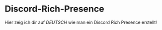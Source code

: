 # Discord-Rich-Presence
Hier zeig ich dir auf *DEUTSCH* wie man ein Discord Rich Presence erstellt!

